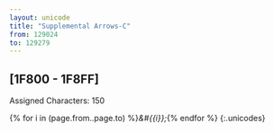 ```yaml
---
layout: unicode
title: "Supplemental Arrows-C"
from: 129024
to: 129279
---
```


## 	[1F800 - 1F8FF]

Assigned Characters: 150

{% for i in (page.from..page.to) %}<i>&#{{i}};</i>{% endfor %}
{:.unicodes}
